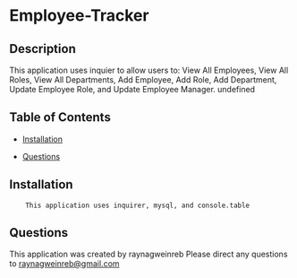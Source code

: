 
# Employee-Tracker
## Description
This application uses inquier to allow users to: View All Employees, View All Roles, View All Departments, Add Employee, Add Role, Add Department, Update Employee Role, and Update Employee Manager.
undefined
## Table of Contents
* [Installation](#installation)





* [Questions](#questions)
    
## Installation
        This application uses inquirer, mysql, and console.table




    



## Questions
This application was created by raynagweinreb
Please direct any questions to raynagweinreb@gmail.com